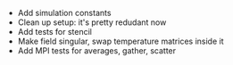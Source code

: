 - Add simulation constants
- Clean up setup: it's pretty redudant now
- Add tests for stencil
- Make field singular, swap temperature matrices inside it
- Add MPI tests for averages, gather, scatter
